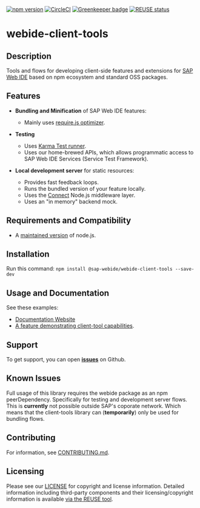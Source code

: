 [![npm version](https://badge.fury.io/js/%40sap-webide%2Fwebide-client-tools.svg)](https://badge.fury.io/js/%40sap-webide%2Fwebide-client-tools)
[![CircleCI](https://circleci.com/gh/SAP/webide-client-tools.svg?style=svg&circle-token=3b17f31fb0d03686ffbabab018fab13b24e1e581)](https://circleci.com/gh/SAP/webide-client-tools) [![Greenkeeper badge](https://badges.greenkeeper.io/SAP/webide-client-tools.svg)](https://greenkeeper.io/)
[![REUSE status](https://api.reuse.software/badge/github.com/SAP/webide-client-tools)](https://api.reuse.software/info/github.com/SAP/webide-client-tools)

# webide-client-tools

## Description

Tools and flows for developing client-side features and extensions for [SAP Web IDE](https://developers.sap.com/topics/sap-webide.html)
based on npm ecosystem and standard OSS packages.

## Features

- **Bundling and Minification** of SAP Web IDE features:

  - Mainly uses [require.js optimizer](http://requirejs.org/docs/optimization.html).

- **Testing**

  - Uses [Karma Test runner](https://github.com/karma-runner/karma).
  - Uses our home-brewed APIs, which allows programmatic access to SAP Web IDE Services (Service Test Framework).

- **Local development server** for static resources:
  - Provides fast feedback loops.
  - Runs the bundled version of your feature locally.
  - Uses the [Connect](https://github.com/senchalabs/connect) Node.js middleware layer.
  - Uses an "in memory" backend mock.

## Requirements and Compatibility

- A [maintained version](https://github.com/nodejs/Release) of node.js.

## Installation

Run this command:
`npm install @sap-webide/webide-client-tools --save-dev`

## Usage and Documentation

See these examples:

- [Documentation Website](https://sap.github.io/webide-client-tools/web/site/)
- [A feature demonstrating client-tool capabilities](https://github.com/SAP/webide-client-tools/tree/master/example).

## Support

To get support, you can open [**issues**](https://github.com/SAP/webide-client-tools/issues) on Github.

## Known Issues

Full usage of this library requires the webide package as an npm peerDependency.
Specifically for testing and development server flows.
This is **currently** not possible outside SAP's coporate network.
Which means that the client-tools library can (**temporarily**) only be used for bundling flows.

## Contributing

For information, see [CONTRIBUTING.md](https://github.com/SAP/webide-client-tools/tree/master/CONTRIBUTING.md).

## Licensing

Please see our [LICENSE](LICENSE) for copyright and license information. Detailed information including third-party components and their licensing/copyright information is available [via the REUSE tool](https://api.reuse.software/info/github.com/SAP/webide-client-tools).
